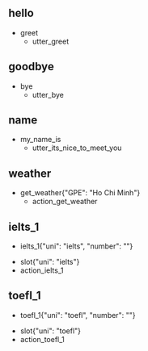 ## hello
* greet
    - utter_greet

## goodbye
* bye
    - utter_bye

## name
* my_name_is
    - utter_its_nice_to_meet_you
    
## weather
* get_weather{"GPE": "Ho Chi Minh"}
    - action_get_weather

## ielts_1
* ielts_1{"uni": "ielts", "number": ""}
- slot{"uni": "ielts"}
- action_ielts_1

## toefl_1
* toefl_1{"uni": "toefl", "number": ""}
- slot{"uni": "toefl"}
- action_toefl_1
